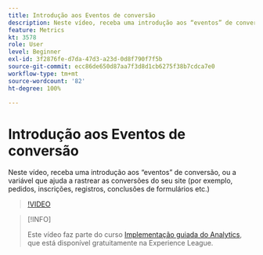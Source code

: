 ```yaml
---
title: Introdução aos Eventos de conversão
description: Neste vídeo, receba uma introdução aos “eventos” de conversão, ou a variável que ajuda a rastrear as conversões do seu site (por exemplo, pedidos, inscrições, registros, conclusões de formulários etc.)
feature: Metrics
kt: 3578
role: User
level: Beginner
exl-id: 3f2876fe-d7da-47d3-a23d-0d8f790f7f5b
source-git-commit: ecc86de650d87aa7f3d8d1cb6275f38b7cdca7e0
workflow-type: tm+mt
source-wordcount: '82'
ht-degree: 100%

---
```


# Introdução aos Eventos de conversão

Neste vídeo, receba uma introdução aos “eventos” de conversão, ou a variável que ajuda a rastrear as conversões do seu site (por exemplo, pedidos, inscrições, registros, conclusões de formulários etc.)

>[!VIDEO](https://video.tv.adobe.com/v/28764/?quality=12&learn=on)

>[!INFO]
>
> Este vídeo faz parte do curso [Implementação guiada do Analytics](https://experienceleague.adobe.com/?recommended=Analytics-D-1-2019.1), que está disponível gratuitamente na Experience League.

